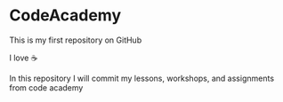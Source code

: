 # CodeAcademy
This is my first repository on GitHub

 I love :coffee: 
 
In this repository I will commit my lessons, workshops, and assignments from code academy 
